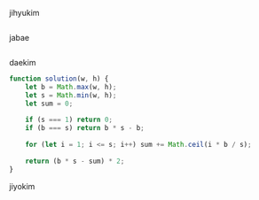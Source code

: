 jihyukim
```js

```

jabae
```js

```

daekim
```js
function solution(w, h) {
    let b = Math.max(w, h);
    let s = Math.min(w, h);
    let sum = 0;
    
    if (s === 1) return 0;
    if (b === s) return b * s - b;
    
    for (let i = 1; i <= s; i++) sum += Math.ceil(i * b / s);
    
    return (b * s - sum) * 2;
}
```

jiyokim
```js

```
